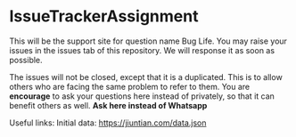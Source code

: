 # IssueTrackerAssignment
This will be the support site for question name Bug Life.
You may raise your issues in the issues tab of this repository. We will response it as soon as possible.

The issues will not be closed, except that it is a duplicated. This is to allow others who are facing the same problem to refer to them.
You are **encourage** to ask your questions here instead of privately, so that it can benefit others as well. **Ask here instead of Whatsapp**

Useful links:
Initial data: https://jiuntian.com/data.json
